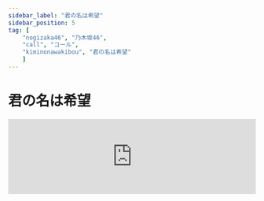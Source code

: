 ```yaml
---
sidebar_label: "君の名は希望"
sidebar_position: 5
tag: [
    "nogizaka46", "乃木坂46",
    "call", "コール",
    "kiminonawakibou", "君の名は希望"
    ]
---
```



# 君の名は希望

<iframe src="https://open.spotify.com/embed/track/4VtlHUjFP7ZFJOxFz1bOTa" width="100%" height="152" frameBorder="0" allowfullscreen="" allow="autoplay; clipboard-write; encrypted-media; fullscreen; picture-in-picture" loading="lazy" />

